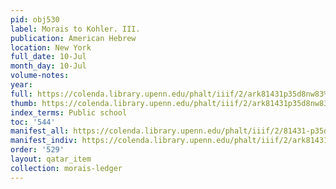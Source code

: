 ```yaml
---
pid: obj530
label: Morais to Kohler. III.
publication: American Hebrew
location: New York
full_date: 10-Jul
month_day: 10-Jul
volume-notes:
year:
full: https://colenda.library.upenn.edu/phalt/iiif/2/ark81431p35d8nw83%2FSHA256E-s7811039--2b5a089c5b1a5ab67ff27e6961baf6c2d1099c10c804d1ad9d0bd26b1c146341.jpeg/full/3500,/0/default.jpg
thumb: https://colenda.library.upenn.edu/phalt/iiif/2/ark81431p35d8nw83%2FSHA256E-s7811039--2b5a089c5b1a5ab67ff27e6961baf6c2d1099c10c804d1ad9d0bd26b1c146341.jpeg/full/!200,200/0/default.jpg
index_terms: Public school
toc: '544'
manifest_all: https://colenda.library.upenn.edu/phalt/iiif/2/81431-p35d8nw83/manifest
manifest_indiv: https://colenda.library.upenn.edu/phalt/iiif/2/ark81431p35d8nw83%2FSHA256E-s7811039--2b5a089c5b1a5ab67ff27e6961baf6c2d1099c10c804d1ad9d0bd26b1c146341.jpeg
order: '529'
layout: qatar_item
collection: morais-ledger
---
```

